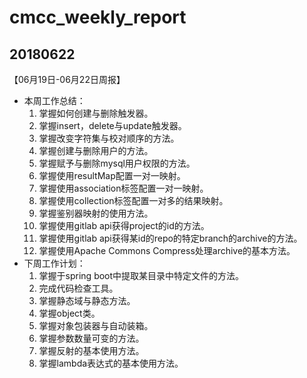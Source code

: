 # cmcc_weekly_report

## 20180622
【06月19日-06月22日周报】
- 本周工作总结：
    1. 掌握如何创建与删除触发器。
    2. 掌握insert，delete与update触发器。
    3. 掌握改变字符集与校对顺序的方法。
    4. 掌握创建与删除用户的方法。
    5. 掌握赋予与删除mysql用户权限的方法。
    6. 掌握使用resultMap配置一对一映射。
    7. 掌握使用association标签配置一对一映射。
    8. 掌握使用collection标签配置一对多的结果映射。
    9. 掌握鉴别器映射的使用方法。
    10. 掌握使用gitlab api获得project的id的方法。
    11. 掌握使用gitlab api获得某id的repo的特定branch的archive的方法。
    12. 掌握使用Apache Commons Compress处理archive的基本方法。
- 下周工作计划：
    1. 掌握于spring boot中提取某目录中特定文件的方法。
    2. 完成代码检查工具。
    3. 掌握静态域与静态方法。
    4. 掌握object类。
    5. 掌握对象包装器与自动装箱。
    6. 掌握参数数量可变的方法。
    7. 掌握反射的基本使用方法。
    8. 掌握lambda表达式的基本使用方法。
